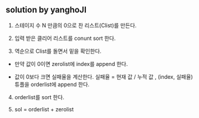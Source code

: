 ## solution by yanghoJI

1. 스테이지 수 N 만큼의 0으로 찬 리스트(Clist)를 만든다.

2. 입력 받은 클리어 리스트를 conunt sort 한다.

3. 역순으로 Clist를 돌면서 밑을 확인한다.

- 만약 값이 0이면 zerolist에 index를 append 한다.

- 값이 0보다 크면 실패율을 계산한다. 실패율 = 현재 값 / 누적 값   , (index, 실패율) 튜플을 orderlist에 append 한다.

4. orderlist를 sort 한다.

5. sol = orderlist + zerolist
  
